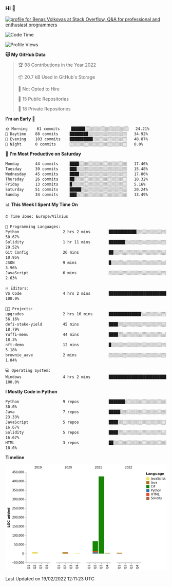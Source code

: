 ### Hi 👋
<a href="https://stackoverflow.com/users/14954249/benas-volkovas"><img src="https://stackoverflow.com/users/flair/14954249.png?theme=dark" width="208" height="58" alt="profile for Benas Volkovas at Stack Overflow, Q&amp;A for professional and enthusiast programmers" title="profile for Benas Volkovas at Stack Overflow, Q&amp;A for professional and enthusiast programmers"></a>

<!--START_SECTION:waka-->
![Code Time](http://img.shields.io/badge/Code%20Time-569%20hrs%2017%20mins-blue)

![Profile Views](http://img.shields.io/badge/Profile%20Views-0-blue)

**🐱 My GitHub Data** 

> 🏆 98 Contributions in the Year 2022
 > 
> 📦 20.7 kB Used in GitHub's Storage 
 > 
> 🚫 Not Opted to Hire
 > 
> 📜 15 Public Repositories 
 > 
> 🔑 18 Private Repositories  
 > 
**I'm an Early 🐤** 

```text
🌞 Morning    61 commits     ██████░░░░░░░░░░░░░░░░░░░   24.21% 
🌆 Daytime    88 commits     ████████░░░░░░░░░░░░░░░░░   34.92% 
🌃 Evening    103 commits    ██████████░░░░░░░░░░░░░░░   40.87% 
🌙 Night      0 commits      ░░░░░░░░░░░░░░░░░░░░░░░░░   0.0%

```
📅 **I'm Most Productive on Saturday** 

```text
Monday       44 commits     ████░░░░░░░░░░░░░░░░░░░░░   17.46% 
Tuesday      39 commits     ███░░░░░░░░░░░░░░░░░░░░░░   15.48% 
Wednesday    45 commits     ████░░░░░░░░░░░░░░░░░░░░░   17.86% 
Thursday     26 commits     ██░░░░░░░░░░░░░░░░░░░░░░░   10.32% 
Friday       13 commits     █░░░░░░░░░░░░░░░░░░░░░░░░   5.16% 
Saturday     51 commits     █████░░░░░░░░░░░░░░░░░░░░   20.24% 
Sunday       34 commits     ███░░░░░░░░░░░░░░░░░░░░░░   13.49%

```


📊 **This Week I Spent My Time On** 

```text
⌚︎ Time Zone: Europe/Vilnius

💬 Programming Languages: 
Python                   2 hrs 2 mins        ████████████░░░░░░░░░░░░░   50.67% 
Solidity                 1 hr 11 mins        ███████░░░░░░░░░░░░░░░░░░   29.52% 
Git Config               26 mins             ██░░░░░░░░░░░░░░░░░░░░░░░   10.95% 
JSON                     9 mins              █░░░░░░░░░░░░░░░░░░░░░░░░   3.96% 
JavaScript               6 mins              ░░░░░░░░░░░░░░░░░░░░░░░░░   2.63%

🔥 Editors: 
VS Code                  4 hrs 2 mins        █████████████████████████   100.0%

🐱‍💻 Projects: 
upgrades                 2 hrs 16 mins       ██████████████░░░░░░░░░░░   56.16% 
defi-stake-yield         45 mins             ████░░░░░░░░░░░░░░░░░░░░░   18.79% 
Yuffi-menu               44 mins             ████░░░░░░░░░░░░░░░░░░░░░   18.3% 
nft-demo                 12 mins             █░░░░░░░░░░░░░░░░░░░░░░░░   5.18% 
brownie_aave             2 mins              ░░░░░░░░░░░░░░░░░░░░░░░░░   1.04%

💻 Operating System: 
Windows                  4 hrs 2 mins        █████████████████████████   100.0%

```

**I Mostly Code in Python** 

```text
Python                   9 repos             ███████░░░░░░░░░░░░░░░░░░   30.0% 
Java                     7 repos             █████░░░░░░░░░░░░░░░░░░░░   23.33% 
JavaScript               5 repos             ████░░░░░░░░░░░░░░░░░░░░░   16.67% 
Solidity                 5 repos             ████░░░░░░░░░░░░░░░░░░░░░   16.67% 
HTML                     3 repos             ██░░░░░░░░░░░░░░░░░░░░░░░   10.0%

```


**Timeline**

![Chart not found](https://raw.githubusercontent.com/BenasVolkovas/BenasVolkovas/main/charts/bar_graph.png) 


 Last Updated on 19/02/2022 12:11:23 UTC
<!--END_SECTION:waka-->
